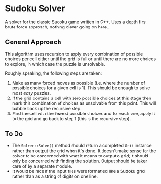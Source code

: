# Sudoku Solver

A solver for the classic Sudoku game written in C++. Uses a depth first brute force approach, nothing clever going on here...

## General Approach

This algorithm uses recursion to apply every combination of possible choices per cell either until the grid is full or until there are no more choices to explore, in which case the puzzle is unsolvable.

Roughly speaking, the following steps are taken:

1. Make as many forced moves as possible (i.e. where the number of possible choices for a given cell is 1). This should be enough to solve most _easy_ puzzles.
2. If the grid contains a cell with zero possible choices at this stage then mark this combination of choices as unsolvable from this point. This will bubble back up the recursive step.
3. Find the cell with the fewest possible choices and for each one, apply it to the grid and go back to step 1 (this is the recursive step).

## To Do

+ The `Solver::Solve()` method should return a completed `Grid` instance rather than output the grid when it's done. It doesn't make sense for the solver to be concerned with what it means to output a grid; it should only be concerned with finding the solution. Output should be taken care of by a separate module.
+ It would be nice if the input files were formatted like a Sudoku grid rather than as a string of digits on one line.
